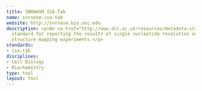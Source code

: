 ```yaml
---
title: SNRNASM ISA-Tab
name: snrnasm-isa-tab
website: http://snrnasm.bio.unc.edu
description: <p>An <a href="http://www.dcc.ac.uk/resources/metadata-standards/isa-tab">ISA-Tab</a>-based
  standard for reporting the results of single nucleotide resolution nucleic acid
  structure mapping experiments.</p>
standards:
- isa-tab
disciplines:
- Cell Biology
- Biochemistry
type: tool
layout: tool
---
```


